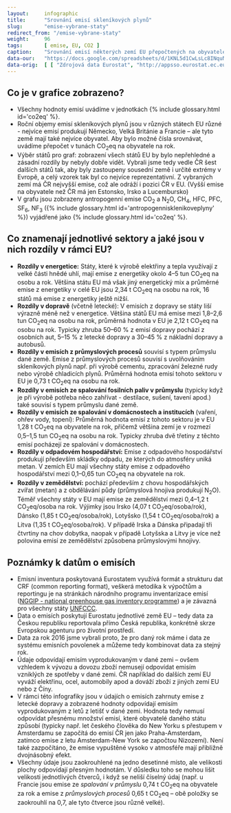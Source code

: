 ```yaml
---
layout:     infographic
title:      "Srovnání emisí skleníkových plynů"
slug:       "emise-vybrane-staty"
redirect_from: "/emise-vybrane-staty"
weight:     96
tags:       [ emise, EU, CO2 ]
caption:    "Srovnání emisí některých zemí EU přepočtených na obyvatele (jednotka jsou tuny CO<sub>2</sub>eq na obyvatele), zobrazeny podle sektorů."
data-our:   "https://docs.google.com/spreadsheets/d/1KNL5d1CwLsLc8INquN7z5ABdr52APEsDjEsUcYGh_Mk"
data-orig:  [ [ "Zdrojová data Eurostat", "http://appsso.eurostat.ec.europa.eu/nui/show.do?query=BOOKMARK_DS-089165_QID_20FB36E9_UID_-3F171EB0&layout=GEO,L,X,0;AIREMSECT,B,Y,0;UNIT,L,Z,0;AIRPOL,L,Z,1;TIME,C,Z,2;INDICATORS,C,Z,3;&zSelection=DS-089165INDICATORS,OBS_FLAG;DS-089165TIME,2016;DS-089165UNIT,MIO_T;DS-089165AIRPOL,GHG;&rankName1=UNIT_1_2_-1_2&rankName2=AIRPOL_1_2_-1_2&rankName3=INDICATORS_1_2_-1_2&rankName4=TIME_1_0_0_0&rankName5=GEO_1_2_0_0&rankName6=AIREMSECT_1_2_0_1&rStp=&cStp=&rDCh=&cDCh=&rDM=true&cDM=true&footnes=false&empty=false&wai=false&time_mode=NONE&time_most_recent=false&lang=EN&cfo=%23%23%23.%23%23%23%2C%23%23%23" ] ]
---
```


## Co je v grafice zobrazeno?

* Všechny hodnoty emisí uvádíme v jednotkách {% include glossary.html id='co2eq' %}.
* Roční objemy emisí skleníkových plynů jsou v různých státech EU různé - nejvíce emisí produkují Německo, Velká Británie a Francie &ndash; ale tyto země mají také nejvíce obyvatel. Aby bylo možné čísla srovnávat, uvádíme přepočet v tunách CO<sub>2</sub>eq na obyvatele na rok.
* Výběr států pro graf: zobrazení všech států EU by bylo nepřehledné a zásadní rozdíly by nebyly dobře vidět. Vybrali jsme tedy vedle ČR šest dalších států tak, aby byly zastoupeny sousední země i určité extrémy v Evropě, a celý vzorek tak byl co nejvíce reprezentativní. Z vybraných zemí má ČR nejvyšší emise, což ale odráží i pozici ČR v EU. (Vyšší emise na obyvatele než ČR má jen Estonsko, Irsko a Lucembursko)
* V grafu jsou zobrazeny antropogenní emise CO<sub>2</sub> a N<sub>2</sub>O, CH<sub>4</sub>, HFC, PFC, SF<sub>6</sub>, NF<sub>3</sub> ({% include glossary.html id='antropogennisklenikoveplyny' %}) vyjádřené jako {% include glossary.html id='co2eq' %}.

## Co znamenají jednotlivé sektory a jaké jsou v nich rozdíly v rámci EU?

* __Rozdíly v energetice:__ Státy, které k výrobě elektřiny a tepla využívají z velké části hnědé uhlí, mají emise z energetiky okolo 4&ndash;5 tun CO<sub>2</sub>eq na osobu a rok. Většina státu EU má však jiný energetický mix a průměrné emise z energetiky v celé EU jsou 2,34 t CO<sub>2</sub>eq na osobu na rok, 16 států má emise z energetiky ještě nižší.
* __Rozdíly v dopravě__ (včetně letecké): V emisích z dopravy se státy liší výrazně méně než v energetice. Většina států EU má emise mezi 1,8&ndash;2,6 tun CO<sub>2</sub>eq na osobu na rok, průměrná hodnota v EU je 2,12 t CO<sub>2</sub>eq na osobu na rok. Typicky zhruba 50&ndash;60 % z emisí dopravy pochází z osobních aut, 5&ndash;15 % z letecké dopravy a 30&ndash;45 % z nákladní dopravy a autobusů.
* __Rozdíly v emisích z průmyslových procesů__ souvisí s typem průmyslu dané země. Emise z průmyslových procesů souvisí s uvolňováním skleníkových plynů např. při výrobě cementu, zpracování železné rudy nebo výrobě chladicích plynů. Průměrná hodnota emisí tohoto sektoru v EU je 0,73 t CO<sub>2</sub>eq na osobu na rok.
* __Rozdíly v emisích ze spalování fosilních paliv v průmyslu__  (typicky když je při výrobě potřeba něco zahřívat - destilace, sušení, tavení apod.) také souvisí s typem průmyslu dané země.
* __Rozdíly v emisích ze spalování v domácnostech a institucích__ (vaření, ohřev vody, topení): Průměrná hodnota emisí z tohoto sektoru je v EU 1,28 t CO<sub>2</sub>eq na obyvatele na rok, přičemž většina zemí je v rozmezí 0,5&ndash;1,5 tun CO<sub>2</sub>eq na osobu na rok. Typicky zhruba dvě třetiny z těchto emisí pocházejí ze spalování v domácnostech.
* __Rozdíly v odpadovém hospodářství:__ Emise z odpadového hospodářství produkují především skládky odpadu, ze kterých do atmosféry uniká metan. V zemích EU mají všechny státy emise z odpadového hospodářství mezi 0,1&ndash;0,65 tun CO<sub>2</sub>eq na obyvatele na rok.
* __Rozdíly v zemědělství:__ pochází především z chovu hospodářských zvířat (metan) a z obdělávání půdy (průmyslová hnojiva produkují N<sub>2</sub>O). Téměř všechny státy v EU mají emise ze zemědělství mezi 0,4&ndash;1,2 t CO<sub>2</sub>eq/osoba na rok. Výjimky jsou Irsko (4,07 t CO<sub>2</sub>eq/osoba/rok), Dánsko (1,85 t CO<sub>2</sub>eq/osoba/rok), Lotyšsko (1,54 t CO<sub>2</sub>eq/osoba/rok) a Litva (1,35 t CO<sub>2</sub>eq/osoba/rok). V případě Irska a Dánska připadají tři čtvrtiny na chov dobytka, naopak v případě Lotyšska a Litvy je více než polovina emisí ze zemědělství způsobena průmyslovými hnojivy.

## Poznámky k datům o emisích

* Emisní inventura poskytovaná Eurostatem využívá formát a strukturu dat CRF (common reporting format), veškerá metodika k výpočtům a reportingu je na stránkách národního programu inventarizace emisí ([NGGIP - national greenhouse gas inventory programme](https://www.ipcc-nggip.iges.or.jp/)) a je závazná pro všechny státy [UNFCCC](https://cs.wikipedia.org/wiki/R%C3%A1mcov%C3%A1_%C3%BAmluva_OSN_o_zm%C4%9Bn%C4%9B_klimatu).
* Data o emisích poskytují Eurostatu jednotlivé země EU – tedy data za Českou republiku reportovala přímo Česká republika, konkrétně skrze Evropskou agenturu pro životní prostředí.
* Data za rok 2016 jsme vybrali proto, že pro daný rok máme i data ze systému emisních povolenek a můžeme tedy kombinovat data za stejný rok.
* Údaje odpovídají emisím vyprodukovaným v dané zemi – ovšem vzhledem k vývozu a dovozu zboží nemusejí odpovídat emisím vzniklých ze spotřeby v dané zemi. ČR například do dalších zemí EU vyváží elektřinu, ocel, automobily apod a dováží zboží z jiných zemí EU nebo z Číny.
* V rámci této infografiky jsou v údajích o emisích zahrnuty emise z letecké dopravy a zobrazené hodnoty odpovídají emisím vyprodukovaným z letů z letišť v dané zemi. Hodnota tedy nemusí odpovídat přesnému množství emisí, které obyvatelé daného státu způsobí (typicky např. let českého člověka do New Yorku s přestupem v Amsterdamu se započítá do emisí ČR jen jako Praha-Amsterdam, zatímco emise z letu Amsterdam-New York se započtou Nizozemí). Není také zazpočítáno, že emise vypuštěné vysoko v atmosféře mají přibližně dvojnásobný efekt. 
* Všechny údaje jsou zaokrouhlené na jedno desetinné místo, ale velikosti plochy odpovídají přesným hodnotám. V důsledku toho se mohou lišit velikosti jednotlivých čtverců, i když se neliší číselný údaj (např. u Francie jsou emise ze *spalování v průmyslu* 0,74 t CO<sub>2</sub>eq na obyvatele za rok a emise z *průmyslových procesů* 0,65 t CO<sub>2</sub>eq – obě položky se zaokrouhlí na 0,7, ale tyto čtverce jsou různě velké).

